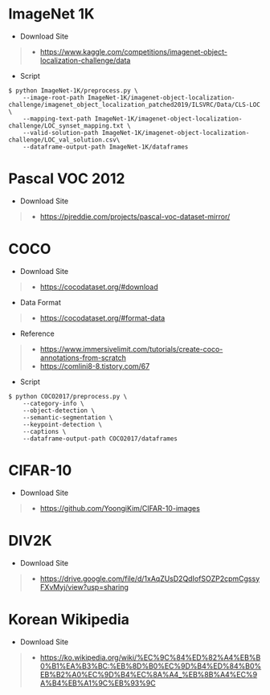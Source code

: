 # ImageNet 1K

- Download Site
> - https://www.kaggle.com/competitions/imagenet-object-localization-challenge/data
- Script

```
$ python ImageNet-1K/preprocess.py \
    --image-root-path ImageNet-1K/imagenet-object-localization-challenge/imagenet_object_localization_patched2019/ILSVRC/Data/CLS-LOC \
    --mapping-text-path ImageNet-1K/imagenet-object-localization-challenge/LOC_synset_mapping.txt \
    --valid-solution-path ImageNet-1K/imagenet-object-localization-challenge/LOC_val_solution.csv\
    --dataframe-output-path ImageNet-1K/dataframes
```

# Pascal VOC 2012

- Download Site
> - https://pjreddie.com/projects/pascal-voc-dataset-mirror/

# COCO

- Download Site
> - https://cocodataset.org/#download
- Data Format
> - https://cocodataset.org/#format-data
- Reference
> - https://www.immersivelimit.com/tutorials/create-coco-annotations-from-scratch
> - https://comlini8-8.tistory.com/67
- Script

```
$ python COCO2017/preprocess.py \
    --category-info \
    --object-detection \
    --semantic-segmentation \
    --keypoint-detection \
    --captions \
    --dataframe-output-path COCO2017/dataframes
```

# CIFAR-10

- Download Site
> - https://github.com/YoongiKim/CIFAR-10-images

# DIV2K

- Download Site
> - https://drive.google.com/file/d/1xAqZUsD2QdIofSOZP2cpmCgssyFXvMyj/view?usp=sharing

# Korean Wikipedia

- Download Site
> - https://ko.wikipedia.org/wiki/%EC%9C%84%ED%82%A4%EB%B0%B1%EA%B3%BC:%EB%8D%B0%EC%9D%B4%ED%84%B0%EB%B2%A0%EC%9D%B4%EC%8A%A4_%EB%8B%A4%EC%9A%B4%EB%A1%9C%EB%93%9C